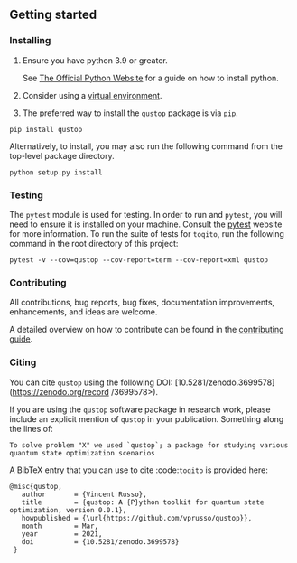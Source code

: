 ## Getting started

### Installing

1. Ensure you have python 3.9 or greater.

    See [The Official Python Website](https://www.python.org/downloads/) for a guide on how to
    install python.

2. Consider using a 
   [virtual environment](https://packaging.python.org/guides/installing-using-pip-and-virtualenv/).

3. The preferred way to install the `qustop` package is via `pip`.

```
pip install qustop
```

Alternatively, to install, you may also run the following command from the
top-level package directory.


```
python setup.py install
```

### Testing

The `pytest` module is used for testing. In order to run and `pytest`, you will need to ensure it 
is installed on your machine. Consult the [pytest](https://docs.pytest.org/en/latest/) website for 
more information. To run the suite of tests for `toqito`, run the following command in the root
directory of this project:

```
pytest -v --cov=qustop --cov-report=term --cov-report=xml qustop
```
    
### Contributing

All contributions, bug reports, bug fixes, documentation improvements, enhancements, and ideas
are welcome.

A detailed overview on how to contribute can be found in the
[contributing guide](https://github.com/vprusso/qustop/blob/master/.github/CONTRIBUTING.md).

### Citing

You can cite `qustop` using the following DOI: [10.5281/zenodo.3699578](https://zenodo.org/record
/3699578>).

If you are using the `qustop` software package in research work, please
include an explicit mention of `qustop` in your publication. Something
along the lines of:

    To solve problem "X" we used `qustop`; a package for studying various
    quantum state optimization scenarios

A BibTeX entry that you can use to cite :code:`toqito` is provided here:


    @misc{qustop,
       author       = {Vincent Russo},
       title        = {qustop: A {P}ython toolkit for quantum state optimization, version 0.0.1},
       howpublished = {\url{https://github.com/vprusso/qustop}},
       month        = Mar,
       year         = 2021,
       doi          = {10.5281/zenodo.3699578}
     }
